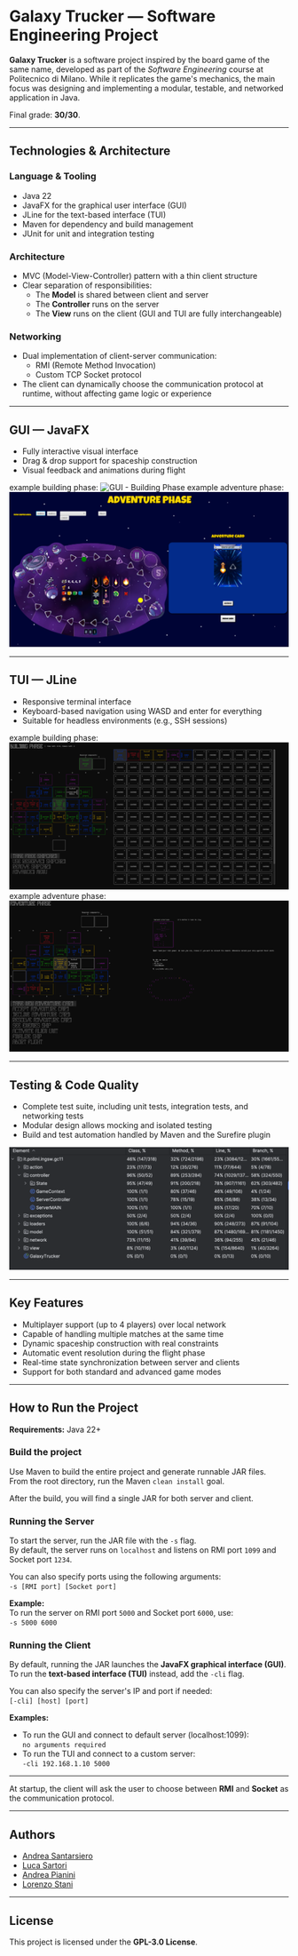 # Galaxy Trucker — Software Engineering Project

**Galaxy Trucker** is a software project inspired by the board game of the same name, developed as part of the *Software Engineering* course at Politecnico di Milano. While it replicates the game's mechanics, the main focus was designing and implementing a modular, testable, and networked application in Java.

Final grade: **30/30**.

---

## Technologies & Architecture

### Language & Tooling
- Java 22
- JavaFX for the graphical user interface (GUI)
- JLine for the text-based interface (TUI)
- Maven for dependency and build management
- JUnit for unit and integration testing

### Architecture
- MVC (Model-View-Controller) pattern with a thin client structure
- Clear separation of responsibilities:
  - The **Model** is shared between client and server
  - The **Controller** runs on the server
  - The **View** runs on the client (GUI and TUI are fully interchangeable)

### Networking
- Dual implementation of client-server communication:
  - RMI (Remote Method Invocation)
  - Custom TCP Socket protocol
- The client can dynamically choose the communication protocol at runtime, without affecting game logic or experience

---

## GUI — JavaFX
- Fully interactive visual interface
- Drag & drop support for spaceship construction
- Visual feedback and animations during flight

example building phase:
![GUI - Building Phase](img/gui-building.png)
example adventure phase:
![GUI - Adventure Phase](img/gui-adventure.png)

---

## TUI — JLine
- Responsive terminal interface
- Keyboard-based navigation using WASD and enter for everything
- Suitable for headless environments (e.g., SSH sessions)

example building phase:
![TUI - Building Phase](img/cli-building.png)
example adventure phase:
![TUI - Adventure Phase](img/cli-adventure.png)

---

## Testing & Code Quality

- Complete test suite, including unit tests, integration tests, and networking tests
- Modular design allows mocking and isolated testing
- Build and test automation handled by Maven and the Surefire plugin

![TUI](docs/Coverage.png)

---

## Key Features

- Multiplayer support (up to 4 players) over local network
- Capable of handling multiple matches at the same time
- Dynamic spaceship construction with real constraints
- Automatic event resolution during the flight phase
- Real-time state synchronization between server and clients
- Support for both standard and advanced game modes

---

## How to Run the Project

**Requirements:** Java 22+

### Build the project

Use Maven to build the entire project and generate runnable JAR files.  
From the root directory, run the Maven `clean install` goal.

After the build, you will find a single JAR for both server and client.


### Running the Server

To start the server, run the JAR file with the `-s` flag.  
By default, the server runs on `localhost` and listens on RMI port `1099` and Socket port `1234`.

You can also specify ports using the following arguments:  
`-s [RMI port] [Socket port]`

**Example:**  
To run the server on RMI port `5000` and Socket port `6000`, use:  
`-s 5000 6000`


### Running the Client

By default, running the JAR launches the **JavaFX graphical interface (GUI)**.  
To run the **text-based interface (TUI)** instead, add the `-cli` flag.

You can also specify the server's IP and port if needed:  
`[-cli] [host] [port]`

**Examples:**
- To run the GUI and connect to default server (localhost:1099):  
  `no arguments required`
- To run the TUI and connect to a custom server:  
  `-cli 192.168.1.10 5000`

---

At startup, the client will ask the user to choose between **RMI** and **Socket** as the communication protocol.


---

## Authors

- [Andrea Santarsiero](https://github.com/AndreaSantarsiero)  
- [Luca Sartori](https://github.com/Luca-Sartori)  
- [Andrea Pianini](https://github.com/AndreaPianini)  
- [Lorenzo Stani](https://github.com/lorenzostani)

---

## License

This project is licensed under the **GPL-3.0 License**.
